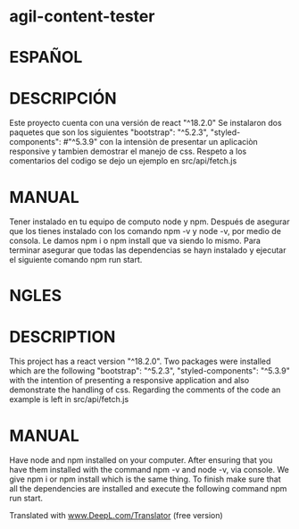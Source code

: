 # agil-content-tester
# ESPAÑOL
# DESCRIPCIÓN
Este proyecto cuenta con una versión de react "^18.2.0"
Se instalaron dos paquetes que son los siguientes "bootstrap": "^5.2.3", "styled-components":  #"^5.3.9" con la intensiòn de presentar un aplicaciòn responsive y tambien demostrar el manejo de css.
Respeto a los comentarios del codigo se dejo un ejemplo en src/api/fetch.js

# MANUAL
Tener instalado en tu equipo de computo node y npm.
Después de asegurar que los tienes instalado con los comando npm -v y node -v, por medio de consola.
Le damos npm i o npm install que va siendo lo mismo.
Para terminar asegurar que todas las dependencias se hayn instalado y ejecutar el siguiente comando npm run start.

# NGLES
# DESCRIPTION
This project has a react version "^18.2.0".
Two packages were installed which are the following "bootstrap": "^5.2.3", "styled-components": "^5.3.9" with the intention of presenting a responsive application and also demonstrate the handling of css.
Regarding the comments of the code an example is left in src/api/fetch.js

# MANUAL
Have node and npm installed on your computer.
After ensuring that you have them installed with the command npm -v and node -v, via console.
We give npm i or npm install which is the same thing.
To finish make sure that all the dependencies are installed and execute the following command npm run start.

Translated with www.DeepL.com/Translator (free version)
